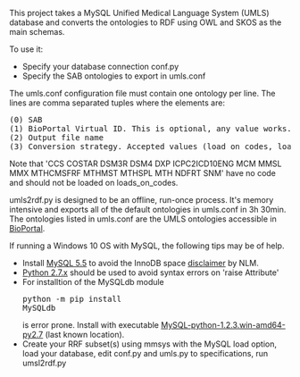 This project takes a MySQL Unified Medical Language System (UMLS) database and converts the ontologies to RDF using OWL and SKOS as the main schemas.

To use it:

* Specify your database connection conf.py
* Specify the SAB ontologies to export in umls.conf

The umls.conf configuration file must contain one ontology per line. The lines are comma separated tuples where the elements are:

<pre>
(0) SAB
(1) BioPortal Virtual ID. This is optional, any value works.
(2) Output file name
(3) Conversion strategy. Accepted values (load_on_codes, load_on_cuis).
</pre>

Note that 'CCS COSTAR DSM3R DSM4 DXP ICPC2ICD10ENG MCM MMSL MMX MTHCMSFRF MTHMST MTHSPL MTH NDFRT SNM' have no code and should not be loaded on loads_on_codes.

umls2rdf.py is designed to be an offline, run-once process. It's memory intensive and exports all of the default ontologies in umls.conf in 3h 30min. The ontologies listed in umls.conf are the UMLS ontologies accessible in [BioPortal](https://bioportal.bioontology.org/).

If running a Windows 10 OS with MySQL, the following tips may be of help.

- Install [MySQL 5.5](https://dev.mysql.com/downloads/mysql/5.5.html#downloads) to avoid the InnoDB space [disclaimer](https://www.nlm.nih.gov/research/umls/implementation_resources/scripts/README_RRF_MySQL_Output_Stream.html) by NLM. 
- [Python 2.7.x](https://www.python.org/downloads/) should be used to avoid syntax errors on 'raise Attribute'
- For installtion of the MySQLdb module <pre>python -m pip install MySQLdb</pre> is error prone. Install with executable [MySQL-python-1.2.3.win-amd64-py2.7](http://www.codegood.com/archives/129) (last known location).
- Create your RRF subset(s) using mmsys with the MySQL load option, load your database, edit conf.py and umls.py to specifications, run umsl2rdf.py
